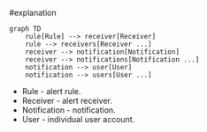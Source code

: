 #explanation 

```mermaid
graph TD
	rule[Rule] --> receiver[Receiver]
	rule --> receivers[Receiver ...]
	receiver --> notification[Notification]
	receiver --> notifications[Notification ...]
	notification --> user[User]
	notification --> users[User ...]
```

- Rule - alert rule.
- Receiver - alert receiver.
- Notification - notification.
- User - individual user account.

